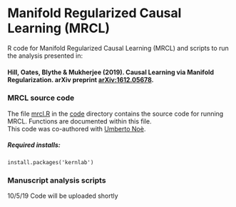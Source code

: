 # Manifold Regularized Causal Learning (MRCL)
R code for Manifold Regularized Causal Learning (MRCL) and scripts to run the analysis presented in:
#### Hill, Oates, Blythe &amp; Mukherjee (2019). Causal Learning via Manifold Regularization. arXiv preprint [arXiv:1612.05678](https://arxiv.org/abs/1612.05678).

### MRCL source code
The file [mrcl.R](./code/mrcl.R) in the [code](code) directory contains the source code for running MRCL. Functions are documented within this file.  
This code was co-authored with [Umberto Noè](https://github.com/unoe). 

##### Required installs:
```
install.packages('kernlab')
```

### Manuscript analysis scripts
10/5/19 Code will be uploaded shortly
